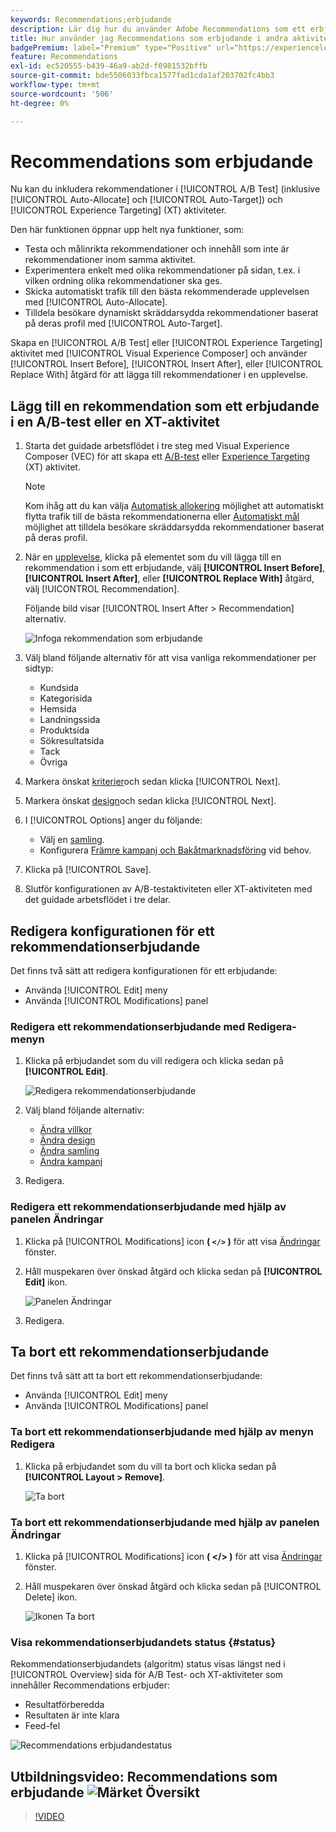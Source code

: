 ```yaml
---
keywords: Recommendations;erbjudande
description: Lär dig hur du använder Adobe Recommendations som ett erbjudande i A/B-tester (inklusive Automatisk allokering och Automatiskt mål) och Experience Targeting-aktiviteter (XT).
title: Hur använder jag Recommendations som erbjudande i andra aktivitetstyper?
badgePremium: label="Premium" type="Positive" url="https://experienceleague.adobe.com/docs/target/using/introduction/intro.html?lang=en#premium newtab=true" tooltip="See what's included in Target Premium."
feature: Recommendations
exl-id: ec520555-b439-46a9-ab2d-f0981532bffb
source-git-commit: bde5506033fbca1577fad1cda1af203702fc4bb3
workflow-type: tm+mt
source-wordcount: '506'
ht-degree: 0%

---
```


# Recommendations som erbjudande

Nu kan du inkludera rekommendationer i [!UICONTROL A/B Test] (inklusive [!UICONTROL Auto-Allocate] och [!UICONTROL Auto-Target]) och [!UICONTROL Experience Targeting] (XT) aktiviteter.

Den här funktionen öppnar upp helt nya funktioner, som:

* Testa och målinrikta rekommendationer och innehåll som inte är rekommendationer inom samma aktivitet.
* Experimentera enkelt med olika rekommendationer på sidan, t.ex. i vilken ordning olika rekommendationer ska ges.
* Skicka automatiskt trafik till den bästa rekommenderade upplevelsen med [!UICONTROL Auto-Allocate].
* Tilldela besökare dynamiskt skräddarsydda rekommendationer baserat på deras profil med [!UICONTROL Auto-Target].

Skapa en [!UICONTROL A/B Test] eller [!UICONTROL Experience Targeting] aktivitet med [!UICONTROL Visual Experience Composer] och använder [!UICONTROL Insert Before], [!UICONTROL Insert After], eller [!UICONTROL Replace With] åtgärd för att lägga till rekommendationer i en upplevelse.

## Lägg till en rekommendation som ett erbjudande i en A/B-test eller en XT-aktivitet

1. Starta det guidade arbetsflödet i tre steg med Visual Experience Composer (VEC) för att skapa ett [A/B-test](/help/main/c-activities/t-test-ab/t-test-create-ab/test-create-ab.md) eller [Experience Targeting](/help/main/c-activities/t-experience-target/t-xt-create/xt-create.md) (XT) aktivitet.

   >[!NOTE]
   >
   >Kom ihåg att du kan välja [Automatisk allokering](/help/main/c-activities/automated-traffic-allocation/automated-traffic-allocation.md) möjlighet att automatiskt flytta trafik till de bästa rekommendationerna eller [Automatiskt mål](/help/main/c-activities/auto-target/auto-target-to-optimize.md) möjlighet att tilldela besökare skräddarsydda rekommendationer baserat på deras profil.

1. När en [upplevelse](/help/main/c-experiences/c-visual-experience-composer/viztarget-options.md), klicka på elementet som du vill lägga till en rekommendation i som ett erbjudande, välj **[!UICONTROL Insert Before]**, **[!UICONTROL Insert After]**, eller **[!UICONTROL Replace With]** åtgärd, välj [!UICONTROL Recommendation].

   Följande bild visar [!UICONTROL Insert After > Recommendation] alternativ.

   ![Infoga rekommendation som erbjudande](/help/main/c-recommendations/assets/replace-after-recommendations.png)

1. Välj bland följande alternativ för att visa vanliga rekommendationer per sidtyp:

   * Kundsida
   * Kategorisida
   * Hemsida
   * Landningssida
   * Produktsida
   * Sökresultatsida
   * Tack
   * Övriga

1. Markera önskat [kriterier](/help/main/c-recommendations/c-algorithms/algorithms.md)och sedan klicka [!UICONTROL Next].
1. Markera önskat [design](/help/main/c-recommendations/c-design-overview/design-overview.md)och sedan klicka [!UICONTROL Next].
1. I [!UICONTROL Options] anger du följande:

   * Välj en [samling](/help/main/c-recommendations/c-products/collections.md).
   * Konfigurera [Främre kampanj och Bakåtmarknadsföring](/help/main/c-recommendations/t-create-recs-activity/adding-promotions.md) vid behov.

1. Klicka på [!UICONTROL Save].
1. Slutför konfigurationen av A/B-testaktiviteten eller XT-aktiviteten med det guidade arbetsflödet i tre delar.

## Redigera konfigurationen för ett rekommendationserbjudande

Det finns två sätt att redigera konfigurationen för ett erbjudande:

* Använda [!UICONTROL Edit] meny
* Använda [!UICONTROL Modifications] panel

### Redigera ett rekommendationserbjudande med Redigera-menyn

1. Klicka på erbjudandet som du vill redigera och klicka sedan på **[!UICONTROL Edit]**.

   ![Redigera rekommendationserbjudande](/help/main/c-recommendations/assets/recs-offer-edit.png)

1. Välj bland följande alternativ:

   * [Ändra villkor](/help/main/c-recommendations/c-algorithms/algorithms.md)
   * [Ändra design](/help/main/c-recommendations/c-design-overview/design-overview.md)
   * [Ändra samling](/help/main/c-recommendations/c-products/collections.md)
   * [Ändra kampanj](/help/main/c-recommendations/t-create-recs-activity/adding-promotions.md)

1. Redigera.

### Redigera ett rekommendationserbjudande med hjälp av panelen Ändringar

1. Klicka på [!UICONTROL Modifications] icon  **( `</>` )** för att visa [Ändringar](/help/main/c-experiences/c-visual-experience-composer/c-vec-code-editor/vec-code-editor.md) fönster.
1. Håll muspekaren över önskad åtgärd och klicka sedan på **[!UICONTROL Edit]** ikon.

   ![Panelen Ändringar](/help/main/c-recommendations/assets/recs-offer-modifications.png)

1. Redigera.

## Ta bort ett rekommendationserbjudande

Det finns två sätt att ta bort ett rekommendationserbjudande:

* Använda [!UICONTROL Edit] meny
* Använda [!UICONTROL Modifications] panel

### Ta bort ett rekommendationserbjudande med hjälp av menyn Redigera

1. Klicka på erbjudandet som du vill ta bort och klicka sedan på **[!UICONTROL Layout > Remove]**.

   ![Ta bort](/help/main/c-recommendations/assets/recs-offer-remove.png)

### Ta bort ett rekommendationserbjudande med hjälp av panelen Ändringar

1. Klicka på [!UICONTROL Modifications] icon **( &lt;/> )** för att visa [Ändringar](/help/main/c-experiences/c-visual-experience-composer/c-vec-code-editor/vec-code-editor.md) fönster.
1. Håll muspekaren över önskad åtgärd och klicka sedan på [!UICONTROL Delete] ikon.

   ![Ikonen Ta bort](/help/main/c-recommendations/assets/recs-offer-delete.png)

### Visa rekommendationserbjudandets status {#status}

Rekommendationserbjudandets (algoritm) status visas längst ned i [!UICONTROL Overview] sida för A/B Test- och XT-aktiviteter som innehåller Recommendations erbjuder:

* Resultatförberedda
* Resultaten är inte klara
* Feed-fel

![Recommendations erbjudandestatus](/help/main/c-recommendations/assets/recs-offer-status.png)

## Utbildningsvideo: Recommendations som erbjudande ![Märket Översikt](/help/main/assets/overview.png)

>[!VIDEO](https://video.tv.adobe.com/v/28878)
